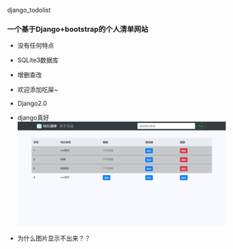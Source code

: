 django_todolist


### 一个基于Django+bootstrap的个人清单网站


- 没有任何特点
- SQLite3数据库
- 增删查改
- 欢迎添加吃屎~
- Django2.0
- django真好
  ![主界面](http://github.com/onceonmydoor/django_todolist/raw/master/images/img.png)
  
- 为什么图片显示不出来？？
